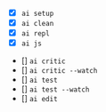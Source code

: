 - [x] `ai setup`
- [x] `ai clean`
- [x] `ai repl`
- [x] `ai js`
- [] `ai critic`
- [] `ai critic --watch`
- [] `ai test`
- [] `ai test --watch`
- [] `ai edit`
